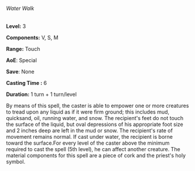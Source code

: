 ###### Water Walk

**Level:** 3

**Components:** V, S, M

**Range:** Touch

**AoE**: Special

**Save**: None

**Casting Time :** 6

**Duration:** 1 turn + 1 turn/level

By means of this spell, the caster is able to empower one or more creatures to tread upon any liquid as if it were firm ground; this includes mud, quicksand, oil, running water, and snow. The recipient's feet do not touch the surface of the liquid, but oval depressions of his appropriate foot size and 2 inches deep are left in the mud or snow. The recipient's rate of movement remains normal. If cast under water, the recipient is borne toward the surface.For every level of the caster above the minimum required to cast the spell (5th level), he can affect another creature. The material components for this spell are a piece of cork and the priest's holy symbol.